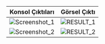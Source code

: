 
| Konsol Çıktıları       | Görsel Çıktı      |
| -------------- | -------------- |
| ![Screenshot_1](https://user-images.githubusercontent.com/44752389/204058009-d0e6d5ed-a9f1-4e9c-bb0c-abc6f28c81b5.png)  | ![RESULT_1](https://user-images.githubusercontent.com/44752389/204058003-9c203885-ad80-4385-8f35-b1dc358fa17c.png)|
| ![Screenshot_2](https://user-images.githubusercontent.com/44752389/204058026-49b95fba-1a21-461b-9863-5055d45cabda.png)| ![RESULT_2](https://user-images.githubusercontent.com/44752389/204058035-8df6c314-42a0-48a7-96cb-676e78208368.png) |








